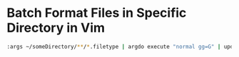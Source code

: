 # Batch Format Files in Specific Directory in Vim

```bash
:args ~/someDirectory/**/*.filetype | argdo execute "normal gg=G" | update
```
